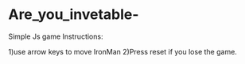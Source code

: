# Are_you_invetable-

Simple Js game 
Instructions:

1)use arrow keys to move IronMan
2)Press reset if you lose the game.
